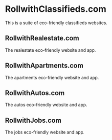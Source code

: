 # RollwithClassifieds.com

This is a suite of eco-friendly classifieds websites.

## RollwithRealestate.com

The realestate eco-friendly website and app.

## RollwithApartments.com

The apartments eco-friendly website and app.

## RollwithAutos.com

The autos eco-friendly website and app.

## RollwithJobs.com

The jobs eco-friendly website and app.
